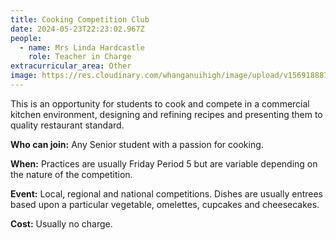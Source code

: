 ```yaml
---
title: Cooking Competition Club
date: 2024-05-23T22:23:02.967Z
people:
  - name: Mrs Linda Hardcastle
    role: Teacher in Charge
extracurricular_area: Other
image: https://res.cloudinary.com/whanganuihigh/image/upload/v1569188872/Performing%20Arts/cooking.jpg
---
```

This is an opportunity for students to cook and compete in a commercial kitchen environment, designing and refining recipes and presenting them to quality restaurant standard.

**Who can join:** Any Senior student with a passion for cooking.

**When:** Practices are usually Friday Period 5 but are variable depending on the nature of the competition.

**Event:** Local, regional and national competitions. Dishes are usually entrees based upon a particular vegetable, omelettes, cupcakes and cheesecakes.

**Cost:** Usually no charge.

